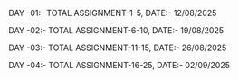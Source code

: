 DAY -01:- TOTAL ASSIGNMENT-1-5, DATE:- 12/08/2025

DAY -02:- TOTAL ASSIGNMENT-6-10, DATE:- 19/08/2025

DAY -03:- TOTAL ASSIGNMENT-11-15, DATE:- 26/08/2025

DAY -04:- TOTAL ASSIGNMENT-16-25, DATE:- 02/09/2025
